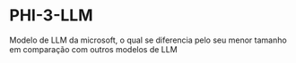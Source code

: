 # PHI-3-LLM

Modelo de LLM da microsoft, o qual se diferencia pelo seu menor tamanho em comparação com outros modelos de LLM